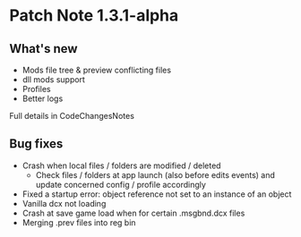 # Patch Note 1.3.1-alpha

## What's new

- Mods file tree & preview conflicting files
- dll mods support
- Profiles
- Better logs

Full details in CodeChangesNotes

## Bug fixes
- Crash when local files / folders are modified / deleted
  - Check files / folders at app launch (also before edits events) and update concerned config / profile accordingly
- Fixed a startup error: object reference not set to an instance of an object
- Vanilla dcx not loading
- Crash at save game load when for certain .msgbnd.dcx files
- Merging .prev files into reg bin